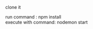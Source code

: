 clone it

run command : npm install                                                                                                                  
execute with command: nodemon start
